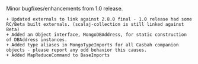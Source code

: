 Minor bugfixes/enhancements from 1.0 release.
    
    + Updated externals to link against 2.8.0 final - 1.0 release had some RC/Beta built externals. (scalaj-collection is still linked against Beta)
    + Added an Object interface, MongoDBAddress, for static construction of DBAddress instances.
    + Added type aliases in MongoTypeImports for all Casbah companion objects - please report any odd behavior this causes.
    + Added MapReduceCommand to BaseImports
